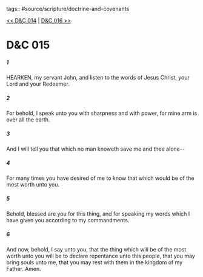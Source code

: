 tags:: #source/scripture/doctrine-and-covenants

[<< D&C 014](doctrine-and-covenants/D&C_014.md) | [D&C 016 >>](doctrine-and-covenants/D&C_016.md)

# D&C 015

##### 1

HEARKEN, my servant John, and listen to the words of Jesus Christ, your Lord and your Redeemer.

##### 2

For behold, I speak unto you with sharpness and with power, for mine arm is over all the earth.

##### 3

And I will tell you that which no man knoweth save me and thee alone--

##### 4

For many times you have desired of me to know that which would be of the most worth unto you.

##### 5

Behold, blessed are you for this thing, and for speaking my words which I have given you according to my commandments.

##### 6

And now, behold, I say unto you, that the thing which will be of the most worth unto you will be to declare repentance unto this people, that you may bring souls unto me, that you may rest with them in the kingdom of my Father. Amen.
